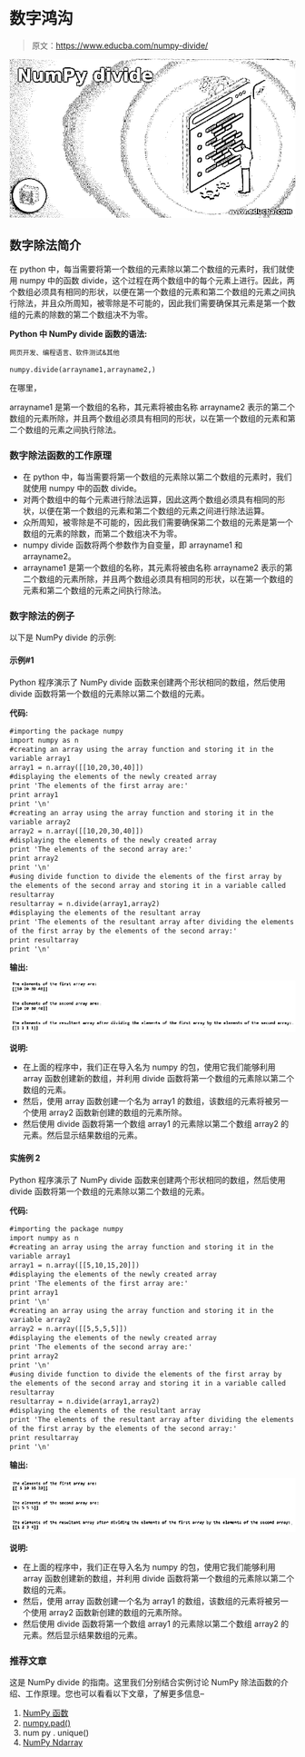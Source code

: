 # 数字鸿沟

> 原文：<https://www.educba.com/numpy-divide/>

![NumPy divide](img/ce42e2de7c3565abe62f09695c09519d.png)



## 数字除法简介

在 python 中，每当需要将第一个数组的元素除以第二个数组的元素时，我们就使用 numpy 中的函数 divide，这个过程在两个数组中的每个元素上进行。因此，两个数组必须具有相同的形状，以便在第一个数组的元素和第二个数组的元素之间执行除法，并且众所周知，被零除是不可能的，因此我们需要确保其元素是第一个数组的元素的除数的第二个数组决不为零。

**Python 中 NumPy divide 函数的语法:**

<small>网页开发、编程语言、软件测试&其他</small>

```
numpy.divide(arrayname1,arrayname2,)
```

在哪里，

arrayname1 是第一个数组的名称，其元素将被由名称 arrayname2 表示的第二个数组的元素所除，并且两个数组必须具有相同的形状，以在第一个数组的元素和第二个数组的元素之间执行除法。

### 数字除法函数的工作原理

*   在 python 中，每当需要将第一个数组的元素除以第二个数组的元素时，我们就使用 numpy 中的函数 divide。
*   对两个数组中的每个元素进行除法运算，因此这两个数组必须具有相同的形状，以便在第一个数组的元素和第二个数组的元素之间进行除法运算。
*   众所周知，被零除是不可能的，因此我们需要确保第二个数组的元素是第一个数组的元素的除数，而第二个数组决不为零。
*   numpy divide 函数将两个参数作为自变量，即 arrayname1 和 arrayname2。
*   arrayname1 是第一个数组的名称，其元素将被由名称 arrayname2 表示的第二个数组的元素所除，并且两个数组必须具有相同的形状，以在第一个数组的元素和第二个数组的元素之间执行除法。

### 数字除法的例子

以下是 NumPy divide 的示例:

#### 示例#1

Python 程序演示了 NumPy divide 函数来创建两个形状相同的数组，然后使用 divide 函数将第一个数组的元素除以第二个数组的元素。

**代码:**

```
#importing the package numpy
import numpy as n
#creating an array using the array function and storing it in the variable array1
array1 = n.array([[10,20,30,40]])
#displaying the elements of the newly created array
print 'The elements of the first array are:'
print array1
print '\n'
#creating an array using the array function and storing it in the variable array2
array2 = n.array([[10,20,30,40]])
#displaying the elements of the newly created array
print 'The elements of the second array are:'
print array2
print '\n'
#using divide function to divide the elements of the first array by the elements of the second array and storing it in a variable called resultarray
resultarray = n.divide(array1,array2)
#displaying the elements of the resultant array
print 'The elements of the resultant array after dividing the elements of the first array by the elements of the second array:'
print resultarray
print '\n'
```

**输出:**

![NumPy divide 1](img/3a2112b727ec3cdd2841f124625c951a.png)



**说明:**

*   在上面的程序中，我们正在导入名为 numpy 的包，使用它我们能够利用 array 函数创建新的数组，并利用 divide 函数将第一个数组的元素除以第二个数组的元素。
*   然后，使用 array 函数创建一个名为 array1 的数组，该数组的元素将被另一个使用 array2 函数新创建的数组的元素所除。
*   然后使用 divide 函数将第一个数组 array1 的元素除以第二个数组 array2 的元素。然后显示结果数组的元素。

#### 实施例 2

Python 程序演示了 NumPy divide 函数来创建两个形状相同的数组，然后使用 divide 函数将第一个数组的元素除以第二个数组的元素。

**代码:**

```
#importing the package numpy
import numpy as n
#creating an array using the array function and storing it in the variable array1
array1 = n.array([[5,10,15,20]])
#displaying the elements of the newly created array
print 'The elements of the first array are:'
print array1
print '\n'
#creating an array using the array function and storing it in the variable array2
array2 = n.array([[5,5,5,5]])
#displaying the elements of the newly created array
print 'The elements of the second array are:'
print array2
print '\n'
#using divide function to divide the elements of the first array by the elements of the second array and storing it in a variable called resultarray
resultarray = n.divide(array1,array2)
#displaying the elements of the resultant array
print 'The elements of the resultant array after dividing the elements of the first array by the elements of the second array:'
print resultarray
print '\n'
```

**输出:**

![NumPy divide 2](img/3e584ac8380c396b6753f85cc0d78729.png)



**说明:**

*   在上面的程序中，我们正在导入名为 numpy 的包，使用它我们能够利用 array 函数创建新的数组，并利用 divide 函数将第一个数组的元素除以第二个数组的元素。
*   然后，使用 array 函数创建一个名为 array1 的数组，该数组的元素将被另一个使用 array2 函数新创建的数组的元素所除。
*   然后使用 divide 函数将第一个数组 array1 的元素除以第二个数组 array2 的元素。然后显示结果数组的元素。

### 推荐文章

这是 NumPy divide 的指南。这里我们分别结合实例讨论 NumPy 除法函数的介绍、工作原理。您也可以看看以下文章，了解更多信息–

1.  [NumPy 函数](https://www.educba.com/numpy-functions/)
2.  [numpy.pad()](https://www.educba.com/numpy-pad/)
3.  num py . unique()
4.  [NumPy Ndarray](https://www.educba.com/numpy-ndarray/)





